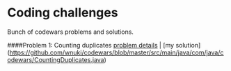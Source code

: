 # Coding challenges
Bunch of codewars problems and solutions.

####Problem 1: Counting duplicates
[problem details](https://www.codewars.com/kata/54bf1c2cd5b56cc47f0007a1) | [my solution] (https://github.com/wnuki/codewars/blob/master/src/main/java/com/java/codewars/CountingDuplicates.java)
